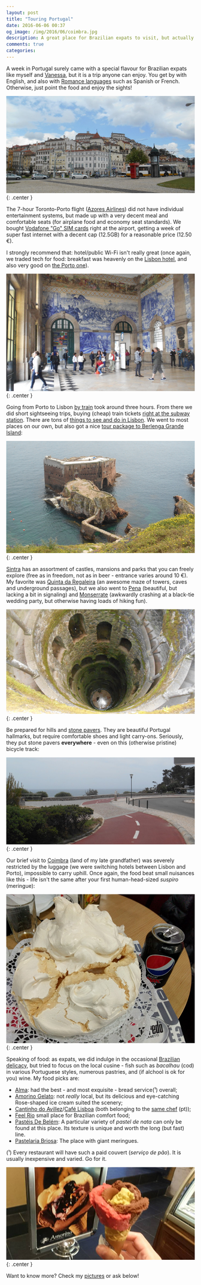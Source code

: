 ```yaml
---
layout: post
title: "Touring Portugal"
date: 2016-06-06 00:37
og_image: /img/2016/06/coimbra.jpg
description: A great place for Brazilian expats to visit, but actually enjoyable by anyone!
comments: true
categories:
---
```

A week in Portugal surely came with a special flavour for Brazilian expats like myself and [Vanessa][103], but it is a trip anyone can enjoy. You get by with English, and also with [Romance languages][1] such as Spanish or French. Otherwise, just point the food and enjoy the sights!

![Coimbra ](/img/2016/06/coimbra.jpg){: .center }

<!--more-->

The 7-hour Toronto-Porto flight ([Azores Airlines][2]) did not have individual entertainment systems, but made up with a very decent meal and comfortable seats (for airplane food and economy seat standards). We bought [Vodafone "Go" SIM cards][3] right at the airport, getting a week of super fast internet with a decent cap (12.5GB) for a reasonable price (12.50 €).

I strongly recommend that: hotel/public Wi-Fi isn't really great (once again, we traded tech for food: breakfast was heavenly on the [Lisbon hotel][4], and also very good on [the Porto one][5]).

![Train station (in Coimbra, IIRC) ](/img/2016/06/estacao.jpg){: .center }

Going from Porto to Lisbon [by train][6] took around three hours. From there we did short sightseeing trips, buying (cheap) train tickets [right at the subway station][6.5]. There are tons of [things to see and do in Lisbon][100]. We went to most places on our own, but also got a nice [tour package to Berlenga Grande Island][102]:

![The fort inside Berlenga Grande Island ](/img/2016/06/berlenga.jpg){: .center }

[Sintra][8] has an assortment of castles, mansions and parks that you can freely explore (free as in freedom, not as in beer - entrance varies around 10 €). My favorite was [Quinta da Regaleira][9] (an awesome maze of towers, caves and underground passages), but we also went to [Pena][10] (beautiful, but lacking a bit in signaling) and [Monserrate][11] (awkwardly crashing at a black-tie wedding party, but otherwise having loads of hiking fun).

![Quinta Da Regaleira ](/img/2016/06/quinta_regaleira.jpg){: .center }

Be prepared for hills and [stone pavers][12]. They are beautiful Portugal hallmarks, but require comfortable shoes and light carry-ons. Seriously, they put stone pavers **everywhere** - even on this (otherwise pristine) bicycle track:

![Even the sidewalk is cut by the stone pavers ](/img/2016/06/ciclovia_pedrinhas.jpg){: .center }

Our brief visit to [Coimbra][13] (land of my late grandfather) was severely restricted by the luggage (we were switching hotels between Lisbon and Porto), impossible to carry uphill. Once again, the food beat small nuisances like this - life isn't the same after your first human-head-sized *suspiro* (meringue):

![Suspiro in Coimbra ](/img/2016/06/suspiro.jpg){: .center }

Speaking of food: as expats, we did indulge in the occasional [Brazilian delicacy][14], but tried to focus on the local cusine - fish such as *bacalhau* (cod) in various Portuguese styles, numerous pastries, and (if alchool is ok for you) wine. My food picks are:

- [Alma][18]: had the best - and most exquisite - bread service(¹) overall;
- [Amorino Gelato][20]: not *really* local, but its delicious and eye-catching Rose-shaped ice cream suited the scenery;
- [Cantinho do Avillez][15]/[Café Lisboa][16] (both belonging to the [same chef][17] (pt));
- [Feel Rio][19] small place for Brazilian comfort food;
- [Pastéis De Belém][101]: A particular variety of *pastel de nata* can only be found at this place. Its texture is unique and worth the long (but fast) line.
- [Pastelaria Briosa][21]: The place with giant meringues.

(¹) Every restaurant will have such a paid couvert (*serviço de pão*). It is usually inexpensive and varied. Go for it.

![ice cream ](/img/2016/06/icecream.jpg){: .center }

Want to know more? Check my [pictures][22] or ask below!

[1]: https://simple.wikipedia.org/wiki/Romance_languages
[2]: https://www.azoresairlines.pt/en/home
[3]: http://www.vodafone.pt/main/particulares/internet-movel/tarifarios/go-detalhe.html
[4]: http://www.hfhotels.com/gb/?s=26&ss=195
[5]: http://www.grandehotelporto.com/en/
[6]: https://www.cp.pt/passageiros/en/
[6.5]: http://www.sintra-portugal.com/guides/Lisbon-to-Sintra.html
[7]: https://www.visitportugal.com/en/NR/exeres/B1743B31-3190-4769-9EFD-9E911FF4C813
[8]: http://www.sintra-portugal.com/index.html
[9]: http://www.boredpanda.com/palace-of-mystery-quinta-da-regaleira-by-taylor-moore/
[10]: http://www.parquesdesintra.pt/en/parks-and-monuments/park-and-national-palace-of-pena/
[11]: http://www.parquesdesintra.pt/en/parks-and-monuments/park-and-palace-of-monserrate/
[12]: https://en.wikipedia.org/wiki/Portuguese_pavement
[13]: https://www.lonelyplanet.com/portugal/central-portugal/coimbra
[14]: http://www.guiadasemana.com.br/restaurantes/noticia/onde-comer-pastel-em-sao-paulo
[15]: http://cantinhodoavillez.pt/?lang=en_gb
[16]: http://www.joseavillez.pt/en/cafe-lisboa
[17]: http://www.cultuga.com.br/2012/09/entrevista-com-o-chef-jose-avillez/
[18]: http://www.almalisboa.pt/
[19]: https://www.zomato.com/grande-lisboa/feel-rio-baixa-lisboa
[20]: http://www.amorino.com/us/shop/lisbon-augusta.68.html
[21]: http://pastelariabriosa.pt/
[22]: https://www.flickr.com/photos/chesterbr/albums/72157668512616920
[100]: https://www.tripadvisor.ca/Attractions-g189158-Activities-Lisbon_Lisbon_District_Central_Portugal.html
[101]: http://pasteisdebelem.pt/en/
[102]: http://www.viator.com/tours/Lisbon/Berlenga-Grande-Island-Small-Group-Day-Trip-from-Lisbon/d538-6999SMLATLANTIC
[103]: http://baniverso.com
